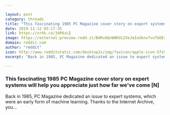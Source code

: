 ```yaml
---

layout: post
category: threads
title: "This fascinating 1985 PC Magazine cover story on expert systems will help you appreciate just how far we've come [N]"
date: 2019-11-12 03:17:35
link: https://vrhk.co/34P6zLE
image: https://external-preview.redd.it/BdRvAQvW8KUi2VeJeIoGknv7vuTGOEr97gkCSy777zE.jpg?width=180&height=94.2408376963&auto=webp&s=9b8849f2f8598cddf72a4bf487ae7043e9778d5d
domain: reddit.com
author: "reddit"
icon: http://www.redditstatic.com/desktop2x/img/favicon/apple-icon-57x57.png
excerpt: "Back in 1985, PC Magazine dedicated an issue to expert systems, which were an early form of machine learning. Thanks to the Internet Archive, you..."

---
```


### This fascinating 1985 PC Magazine cover story on expert systems will help you appreciate just how far we've come [N]

Back in 1985, PC Magazine dedicated an issue to expert systems, which were an early form of machine learning. Thanks to the Internet Archive, you...